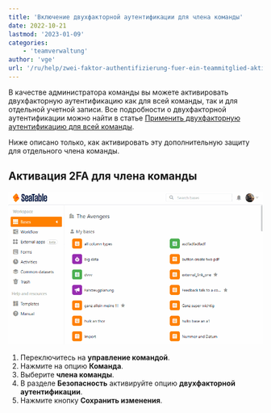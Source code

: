 ```yaml
---
title: 'Включение двухфакторной аутентификации для члена команды'
date: 2022-10-21
lastmod: '2023-01-09'
categories:
    - 'teamverwaltung'
author: 'vge'
url: '/ru/help/zwei-faktor-authentifizierung-fuer-ein-teammitglied-aktivieren'
---
```


В качестве администратора команды вы можете активировать двухфакторную аутентификацию как для всей команды, так и для отдельной учетной записи. Все подробности о двухфакторной аутентификации можно найти в статье [Применить двухфакторную аутентификацию для всей команды](https://seatable.io/ru/docs/teamverwaltung/zwei-faktor-authentifizierung-fuer-das-gesamte-team-erzwingen/).

Ниже описано только, как активировать эту дополнительную защиту для отдельного члена команды.

## Активация 2FA для члена команды

![Включите двухфакторную аутентификацию для члена команды](images/Zwei-Faktor-Authentifizierung-fuer-ein-Teammitglied-aktivieren.gif)

1. Переключитесь на **управление командой**.
2. Нажмите на опцию **Команда**.
3. Выберите **члена команды**.
4. В разделе **Безопасность** активируйте опцию **двухфакторной аутентификации**.
5. Нажмите кнопку **Сохранить изменения**.
